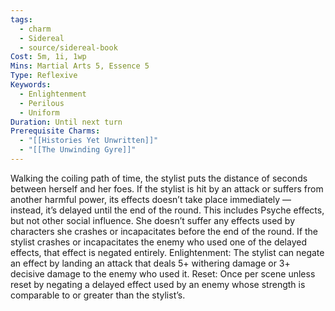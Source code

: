 ```yaml
---
tags:
  - charm
  - Sidereal
  - source/sidereal-book
Cost: 5m, 1i, 1wp
Mins: Martial Arts 5, Essence 5
Type: Reflexive
Keywords:
  - Enlightenment
  - Perilous
  - Uniform
Duration: Until next turn
Prerequisite Charms:
  - "[[Histories Yet Unwritten]]"
  - "[[The Unwinding Gyre]]"
---
```

Walking the coiling path of time, the stylist puts the distance of seconds between herself and her foes. If the stylist is hit by an attack or suffers from another harmful power, its effects doesn’t take place immediately — instead, it’s delayed until the end of the round. This includes Psyche effects, but not other social influence. She doesn’t suffer any effects used by characters she crashes or incapacitates before the end of the round. If the stylist crashes or incapacitates the enemy who used one of the delayed effects, that effect is negated entirely. Enlightenment: The stylist can negate an effect by landing an attack that deals 5+ withering damage or 3+ decisive damage to the enemy who used it. Reset: Once per scene unless reset by negating a delayed effect used by an enemy whose strength is comparable to or greater than the stylist’s.